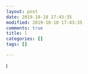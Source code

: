 ```yaml
---
layout: post
date: 2019-10-10 17:43:35
modified: 2019-10-10 17:43:35
comments: true
title: l
categories: []
tags: []

---
```

l
